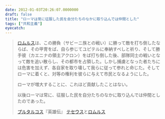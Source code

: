 ```yaml
---
date: 2012-01-03T20:26:07.0000000
draft: false
title: "ローマは常に征服した民を自分たちのなかに取り込んでは仲間とした"
tags: ["共和主義"]
eyecatch: 
---
```


<blockquote>
<p><a class="keyword" href="http://d.hatena.ne.jp/keyword/%A5%ED%A5%E0%A5%EB%A5%B9">ロムルス</a>は、この勝負（サビーニ族との戦い）に勝って敵を打ち倒したならば、その甲冑をば、自ら参じてユピテルに奉納すべしと祈り、そして勝手彼（カエニナの領主アクロン）をば打ち倒した後、部隊同士の戦いとなって敵を追い散らし、その都市を占領した。しかし捕虜となった者たちには危害を加えず、各自家を取り壊して我らに従って参れと命じた。そしてローマに着くと、対等の権利を彼らに与えて市民となるようにした。</p><p>ローマが増大することに、これほど貢献したことはない。</p><p>以後ローマは常に、征服した民を自分たちのなかに取り込んでは仲間としたのであった。</p><p><a class="keyword" href="http://d.hatena.ne.jp/keyword/%A5%D7%A5%EB%A5%BF%A5%EB%A5%B3%A5%B9">プルタルコス</a>『英雄伝』 <a class="keyword" href="http://d.hatena.ne.jp/keyword/%A5%C6%A5%BB%A5%A6%A5%B9">テセウス</a>と<a class="keyword" href="http://d.hatena.ne.jp/keyword/%A5%ED%A5%E0%A5%EB%A5%B9">ロムルス</a></p>

</blockquote>
